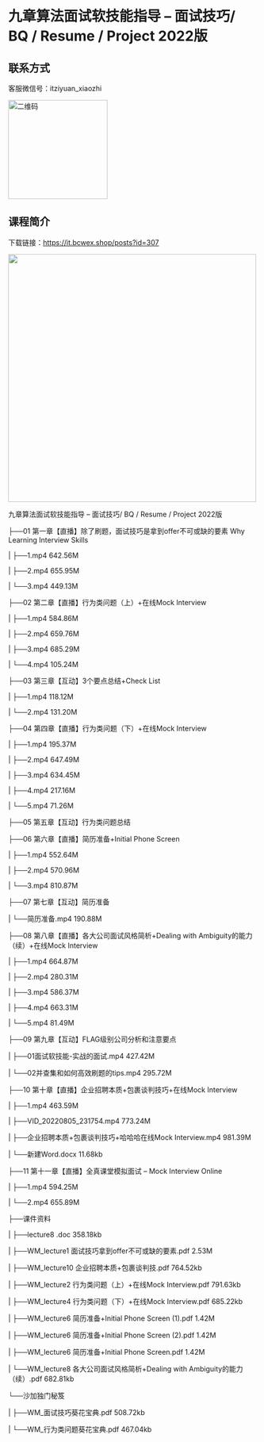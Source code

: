 # 九章算法面试软技能指导 – 面试技巧/ BQ / Resume / Project 2022版

## 联系方式

客服微信号：itziyuan_xiaozhi

<img src="https://ziyuanyun.oss-cn-guangzhou.aliyuncs.com/common/20240614073449/666b82192834a.jpg" width="200" height="200" alt="二维码">

## 课程简介

下载链接：https://it.bcwex.shop/posts?id=307

<img src="https://ziyuanyun.oss-cn-guangzhou.aliyuncs.com/yun/20240515151805/664461adf3e74.jpg" width="500" alt="">

  九章算法面试软技能指导 – 面试技巧/ BQ / Resume / Project 2022版



 ├──01 第一章【直播】除了刷题，面试技巧是拿到offer不可或缺的要素 Why Learning Interview Skills

 | ├──1.mp4 642.56M

 | ├──2.mp4 655.95M

 | └──3.mp4 449.13M

 ├──02 第二章【直播】行为类问题（上）+在线Mock Interview

 | ├──1.mp4 584.86M

 | ├──2.mp4 659.76M

 | ├──3.mp4 685.29M

 | └──4.mp4 105.24M

 ├──03 第三章【互动】3个要点总结+Check List

 | ├──1.mp4 118.12M

 | └──2.mp4 131.20M

 ├──04 第四章【直播】行为类问题（下）+在线Mock Interview

 | ├──1.mp4 195.37M

 | ├──2.mp4 647.49M

 | ├──3.mp4 634.45M

 | ├──4.mp4 217.16M

 | └──5.mp4 71.26M

 ├──05 第五章【互动】行为类问题总结

 ├──06 第六章【直播】简历准备+Initial Phone Screen

 | ├──1.mp4 552.64M

 | ├──2.mp4 570.96M

 | └──3.mp4 810.87M

 ├──07 第七章【互动】简历准备

 | └──简历准备.mp4 190.88M

 ├──08 第八章【直播】各大公司面试风格简析+Dealing with Ambiguity的能力（续）+在线Mock Interview

 | ├──1.mp4 664.87M

 | ├──2.mp4 280.31M

 | ├──3.mp4 586.37M

 | ├──4.mp4 663.31M

 | └──5.mp4 81.49M

 ├──09 第九章【互动】FLAG级别公司分析和注意要点

 | ├──01面试软技能-实战的面试.mp4 427.42M

 | └──02并查集和如何高效刷题的tips.mp4 295.72M

 ├──10 第十章【直播】企业招聘本质+包裹谈判技巧+在线Mock Interview

 | ├──1.mp4 463.59M

 | ├──VID_20220805_231754.mp4 773.24M

 | ├──企业招聘本质+包裹谈判技巧+哈哈哈在线Mock Interview.mp4 981.39M

 | └──新建Word.docx 11.68kb

 ├──11 第十一章【直播】全真课堂模拟面试 &#8211; Mock Interview Online

 | ├──1.mp4 594.25M

 | └──2.mp4 655.89M

 ├──课件资料

 | ├──lecture8 .doc 358.18kb

 | ├──WM_lecture1 面试技巧拿到offer不可或缺的要素.pdf 2.53M

 | ├──WM_lecture10 企业招聘本质+包裹谈判技.pdf 764.52kb

 | ├──WM_lecture2 行为类问题（上）+在线Mock Interview.pdf 791.63kb

 | ├──WM_lecture4 行为类问题（下）+在线Mock Interview.pdf 685.22kb

 | ├──WM_lecture6 简历准备+Initial Phone Screen (1).pdf 1.42M

 | ├──WM_lecture6 简历准备+Initial Phone Screen (2).pdf 1.42M

 | ├──WM_lecture6 简历准备+Initial Phone Screen.pdf 1.42M

 | └──WM_lecture8 各大公司面试风格简析+Dealing with Ambiguity的能力（续）.pdf 682.81kb

 └──沙加独门秘笈

 | ├──WM_面试技巧葵花宝典.pdf 508.72kb

 | └──WM_行为类问题葵花宝典.pdf 467.04kb

  